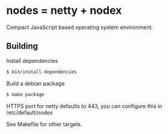 # nodes = netty + nodex

Compact JavaScript based operating system environment.

Building
--------
Install dependencies
```sh
$ bin/install-dependencies
```
Build a debian package
```sh
$ make package
```

HTTPS port for netty defaults to 443, you can configure this in /etc/default/nodes

See Makefile for other targets.

